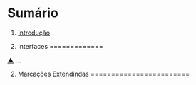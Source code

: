 Sumário <a name="summary" id="summary"></a>
=======

1. [Introdução](#intro)

1. Interfaces <a name="intro" id="intro"></a>
=============

[▲](#summary) ...


2. Marcações Extendindas 
========================